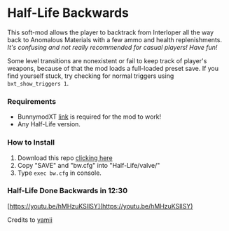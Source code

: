 # Half-Life Backwards

This soft-mod allows the player to backtrack from Interloper all the way back to Anomalous Materials with a few ammo and health replenishments.\
*It's confusing and not really recommended for casual players! Have fun!*

Some level transitions are nonexistent or fail to keep track of player's weapons, because of that the mod loads a full-loaded preset save.
If you find yourself stuck, try checking for normal triggers using `bxt_show_triggers 1`.

### Requirements
- BunnymodXT [link](https://github.com/YaLTeR/BunnymodXT) is required for the mod to work!
- Any Half-Life version.

### How to Install
1. Download this repo [clicking here](https://github.com/parklez/Half-Life-Backwards/archive/master.zip)
2. Copy "SAVE" and "bw.cfg" into "Half-Life/valve/"
3. Type `exec bw.cfg` in console.

### Half-Life Done Backwards in 12:30
[https://youtu.be/hMHzuKSIlSY](https://youtu.be/hMHzuKSIlSY)

Credits to [yamii](https://github.com/xYamii)
